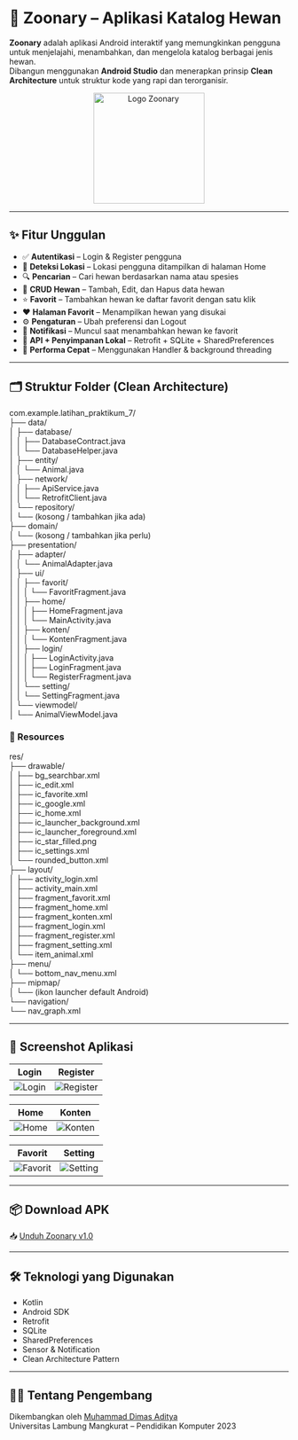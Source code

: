 # 🐾 Zoonary – Aplikasi Katalog Hewan

**Zoonary** adalah aplikasi Android interaktif yang memungkinkan pengguna untuk menjelajahi, menambahkan, dan mengelola katalog berbagai jenis hewan.  
Dibangun menggunakan **Android Studio** dan menerapkan prinsip **Clean Architecture** untuk struktur kode yang rapi dan terorganisir.

<p align="center">
  <img src="https://github.com/user-attachments/assets/ed1f8d92-ceba-4639-be89-c0b83d8e29cf" alt="Logo Zoonary" width="200"/>
</p>

---

## ✨ Fitur Unggulan

- ✅ **Autentikasi** – Login & Register pengguna  
- 📍 **Deteksi Lokasi** – Lokasi pengguna ditampilkan di halaman Home  
- 🔍 **Pencarian** – Cari hewan berdasarkan nama atau spesies  
- 🐶 **CRUD Hewan** – Tambah, Edit, dan Hapus data hewan  
- ⭐ **Favorit** – Tambahkan hewan ke daftar favorit dengan satu klik  
- ❤️ **Halaman Favorit** – Menampilkan hewan yang disukai  
- ⚙️ **Pengaturan** – Ubah preferensi dan Logout  
- 🔔 **Notifikasi** – Muncul saat menambahkan hewan ke favorit  
- 📡 **API + Penyimpanan Lokal** – Retrofit + SQLite + SharedPreferences  
- 🚀 **Performa Cepat** – Menggunakan Handler & background threading  

---

## 🗂️ Struktur Folder (Clean Architecture)
com.example.latihan_praktikum_7/  
├── data/  
│   ├── database/  
│   │   ├── DatabaseContract.java  
│   │   └── DatabaseHelper.java  
│   ├── entity/  
│   │   └── Animal.java  
│   ├── network/  
│   │   ├── ApiService.java  
│   │   └── RetrofitClient.java  
│   └── repository/  
│       └── (kosong / tambahkan jika ada)  
├── domain/  
│   └── (kosong / tambahkan jika perlu)  
├── presentation/  
│   ├── adapter/  
│   │   └── AnimalAdapter.java  
│   ├── ui/  
│   │   ├── favorit/  
│   │   │   └── FavoritFragment.java  
│   │   ├── home/  
│   │   │   ├── HomeFragment.java  
│   │   │   └── MainActivity.java  
│   │   ├── konten/  
│   │   │   └── KontenFragment.java  
│   │   ├── login/  
│   │   │   ├── LoginActivity.java  
│   │   │   ├── LoginFragment.java  
│   │   │   └── RegisterFragment.java  
│   │   └── setting/  
│   │       └── SettingFragment.java  
│   └── viewmodel/  
│       └── AnimalViewModel.java  


### 📁 Resources  
res/  
├── drawable/  
│   ├── bg_searchbar.xml  
│   ├── ic_edit.xml  
│   ├── ic_favorite.xml  
│   ├── ic_google.xml  
│   ├── ic_home.xml  
│   ├── ic_launcher_background.xml  
│   ├── ic_launcher_foreground.xml  
│   ├── ic_star_filled.png  
│   ├── ic_settings.xml  
│   └── rounded_button.xml  
├── layout/  
│   ├── activity_login.xml  
│   ├── activity_main.xml  
│   ├── fragment_favorit.xml  
│   ├── fragment_home.xml  
│   ├── fragment_konten.xml  
│   ├── fragment_login.xml  
│   ├── fragment_register.xml  
│   ├── fragment_setting.xml  
│   └── item_animal.xml  
├── menu/  
│   └── bottom_nav_menu.xml  
├── mipmap/  
│   └── (ikon launcher default Android)  
└── navigation/  
    └── nav_graph.xml  
 

---

## 📸 Screenshot Aplikasi

| Login | Register |
|-------|----------|
| ![Login](https://github.com/user-attachments/assets/e20a5b28-dfc9-48dc-91fd-58015af7c3e5) | ![Register](https://github.com/user-attachments/assets/5cd3bc00-c1a7-4376-865f-04f80d8c2857) |

| Home | Konten |
|------|--------|
| ![Home](https://github.com/user-attachments/assets/5c291fb0-8bb2-44f4-af1c-b6b1687f51a1) | ![Konten](https://github.com/user-attachments/assets/1e882c30-8096-4e9f-94b5-bde16136f4f7) |

| Favorit | Setting |
|---------|---------|
| ![Favorit](https://github.com/user-attachments/assets/1fa0d64d-20ce-4727-944d-d24fa4574c83) | ![Setting](https://github.com/user-attachments/assets/e273ec6b-5ccc-40ed-a5bc-39b4a5defd44) |

---

## 📦 Download APK

📥 [Unduh Zoonary v1.0](https://github.com/dHunter1811/Zoonary/releases/tag/v1.0)

---

## 🛠️ Teknologi yang Digunakan

- Kotlin  
- Android SDK  
- Retrofit  
- SQLite  
- SharedPreferences  
- Sensor & Notification  
- Clean Architecture Pattern  

---

## 👨‍💻 Tentang Pengembang

Dikembangkan oleh [Muhammad Dimas Aditya](https://github.com/dHunter1811)  
Universitas Lambung Mangkurat – Pendidikan Komputer 2023
